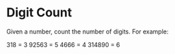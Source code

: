 # Digit Count

Given a number, count the number of digits. For example:

318 = 3
92563 = 5
4666 = 4
314890 = 6

